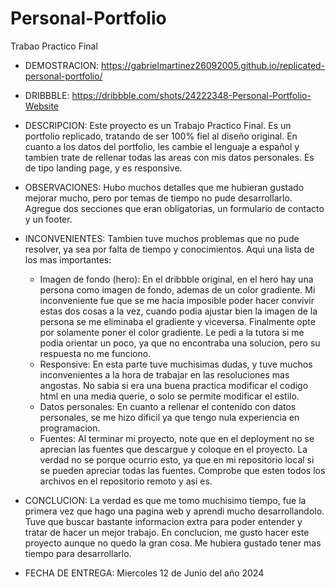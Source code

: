# Personal-Portfolio
Trabao Practico Final
* DEMOSTRACION: https://gabrielmartinez26092005.github.io/replicated-personal-portfolio/

* DRIBBBLE: https://dribbble.com/shots/24222348-Personal-Portfolio-Website

* DESCRIPCION: Este proyecto es un Trabajo Practico Final.
Es un portfolio replicado, tratando de ser 100% fiel al diseño original. 
En cuanto a los datos del portfolio, les cambie el lenguaje a español y tambien trate de rellenar todas las areas con mis datos personales. 
Es de tipo landing page, y es responsive.

* OBSERVACIONES: Hubo muchos detalles que me hubieran gustado mejorar mucho, pero por temas de tiempo no pude desarrollarlo. Agregue dos secciones que eran obligatorias, un formulario de contacto y un footer.

* INCONVENIENTES: Tambien tuve muchos problemas que no pude resolver, ya sea por falta de tiempo y conocimientos. Aqui una lista de los mas importantes:
    * Imagen de fondo (hero): En el dribbble original, en el hero hay una persona como imagen de fondo, ademas de un color gradiente. Mi inconveniente fue que se me hacia imposible poder hacer convivir estas dos cosas a la vez,
cuando podia ajustar bien la imagen de la persona se me eliminaba el gradiente y viceversa. Finalmente opte por solamente poner el color gradiente. Le pedi a la tutora si me podia orientar un poco, ya que no encontraba una solucion, pero su respuesta no me funciono.
    * Responsive: En esta parte tuve muchisimas dudas, y tuve muchos inconvenientes a la hora de trabajar en las resoluciones mas angostas. No sabia si era una buena practica modificar el codigo html en una media querie, o solo se permite modificar el estilo.
    * Datos personales: En cuanto a rellenar el contenido con datos personales, se me hizo dificil ya que tengo nula experiencia en programacion. 
    * Fuentes: Al terminar mi proyecto, note que en el deployment no se aprecian las fuentes que descargue y coloque en el proyecto. La verdad no se porque ocurrio esto, ya que en mi repositorio local si se pueden apreciar todas las fuentes. Comprobe que
esten todos los archivos en el repositorio remoto y asi es. 

* CONCLUCION: La verdad es que me tomo muchisimo tiempo, fue la primera vez que hago una pagina web y aprendi mucho desarrollandolo. Tuve que buscar bastante informacion extra para poder entender y tratar de hacer un mejor trabajo.
En conclucion, me gusto hacer este proyecto aunque no quedo la gran cosa. Me hubiera gustado tener mas tiempo para desarrollarlo.

* FECHA DE ENTREGA: Miercoles 12 de Junio del año 2024
    

